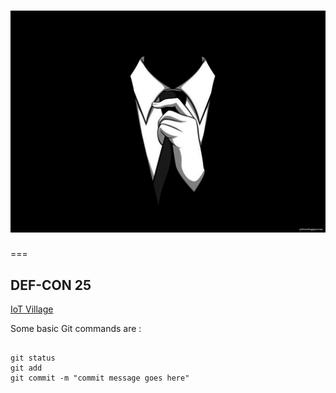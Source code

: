 # ![*DEF-CON-Talk-Notes*](defconimage.jpg)
===

## **DEF-CON 25**



[IoT Village ](https://github.com/Ajay2007/DEF-CON-Talk_Notes/blob/master/ot_village.txt)


Some basic Git commands are :
```

git status
git add
git commit -m "commit message goes here"
```
